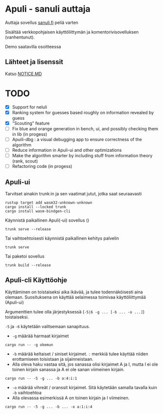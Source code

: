 # Apuli - sanuli auttaja

Auttaja sovellus [sanuli.fi](https://sanuli.fi) peliä varten

Sisältää verkkopohjaisen käyttöliittymän ja komentorivisovelluksen (vanhentunut).

Demo saatavilla osoitteessa [](http://129.151.218.65/index.html)


## Lähteet ja lisenssit
Katso [NOTICE.MD](NOTICE.MD)


# TODO

- [x] Support for neluli
- [x] Ranking system for guesses based roughly on information revealed by guess
- [x] "Scouting" feature
- [ ] Fix blue and orange generation in bench, ui, and possibly checking them in lib (in progess)
- [ ] Apuili-dbg : a visual debugging app to ensure correctness of the algorithm
- [ ] Reduce information in Apuli-ui and other optimizations
- [ ] Make the algorithm smarter by including stuff from information theory (rank, scout)
- [ ] Refactoring code (in progess)

## Apuli-ui

Tarvitset ainakin trunk:in ja sen vaatimat jutut, jotka saat seuraavasti

```
rustup target add wasm32-unknown-unknown
cargo install --locked trunk
cargo install wasm-bindgen-cli
```


Käynnistä paikallinen Apuli(-ui) sovellus ([](http://localhost:8080))

```shell
trunk serve --release
```

Tai vaihtoehtoisesti käynnistä paikallinen kehitys palvelin

```shell
trunk serve
```
Tai paketoi sovellus

```shell
trunk build --release
```


## Apuli-cli Käyttöohje

Käyttäminen on toistaiseksi aika ikävää, ja tulee todennäköisesti aina olemaan.
Suosituksena on käyttää selaimessa toimivaa käyttöliittymää (Apuli-ui)

Argumenttien tulee olla järjestyksessä (`-5|6 -g ... [-b ... -o ...]`) toistaiseksi.

`-5` ja `-6` käytetään valitsemaan sanapituus.

* `-g` määrää harmaat kirjaimet
```shell
cargo run -- -g okemun
```
* `-b` määrää keltaiset / siniset kirjaimet. `:` merkkiä tulee käyttää niiden erottamiseen toisistaan ja sijainneistaan.
* Alla oleva haku vastaa sitä, jos sanassa olisi kirjaimet A ja I, mutta I ei ole toinen kirjain sanassa ja A ei ole sanan viimeinen kirjain.
```shell
cargo run -- -5 -g ... -b a:4:i:1
```
* `-o` määrää vihreät / oranssit kirjaimet. Sitä käytetään samalla tavalla kuin `-b` vaihtoehtoa
* Alla olevassa esimerkissä A on toinen kirjain ja I viimeinen.
```shell
cargo run -- -5 -g ... -b ... -o a:1:i:4
```

